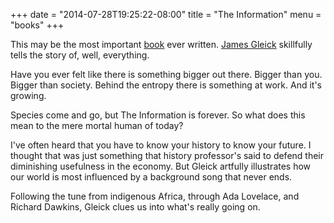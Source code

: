 +++
date = "2014-07-28T19:25:22-08:00"
title = "The Information"
menu = "books"
+++

This may be the most important [book](http://www.amazon.com/The-Information-History-Theory-Flood/dp/1400096235) ever written.  [James Gleick](http://around.com/) skillfully tells the story of, well, everything.

Have you ever felt like there is something bigger out there.  Bigger than you.  Bigger than society.  Behind the entropy there is something at work.  And it's growing.

Species come and go, but The Information is forever.  So what does this mean to the mere mortal human of today?

I've often heard that you have to know your history to know your future.  I thought that was just something that history professor's said to defend their diminishing usefulness in the economy.  But Gleick artfully illustrates how our world is most influenced by a background song that never ends.

Following the tune from indigenous Africa, through Ada Lovelace, and Richard Dawkins, Gleick clues us into what's really going on.



